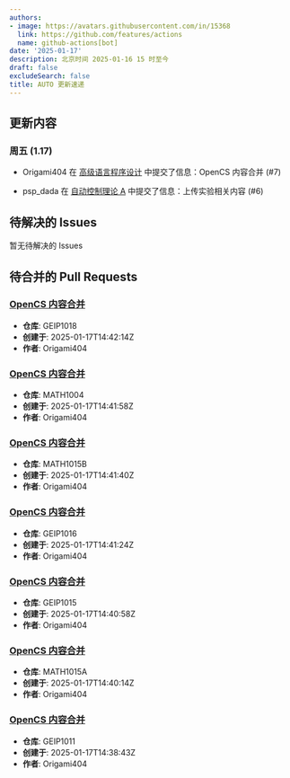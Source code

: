 ```yaml
---
authors:
- image: https://avatars.githubusercontent.com/in/15368
  link: https://github.com/features/actions
  name: github-actions[bot]
date: '2025-01-17'
description: 北京时间 2025-01-16 15 时至今
draft: false
excludeSearch: false
title: AUTO 更新速递
---
```


## 更新内容

### 周五 (1.17)

- Origami404 在 [高级语言程序设计](https://github.com/HITSZ-OpenAuto/COMP2021) 中提交了信息：OpenCS 内容合并 (#7)

- psp_dada 在 [自动控制理论 A](https://github.com/HITSZ-OpenAuto/AUTO3001A) 中提交了信息：上传实验相关内容 (#6)

## 待解决的 Issues

暂无待解决的 Issues

## 待合并的 Pull Requests

### [OpenCS 内容合并](https://github.com/HITSZ-OpenAuto/GEIP1018/pull/6)

- **仓库**: GEIP1018
- **创建于**: 2025-01-17T14:42:14Z
- **作者**: Origami404

### [OpenCS 内容合并](https://github.com/HITSZ-OpenAuto/MATH1004/pull/9)

- **仓库**: MATH1004
- **创建于**: 2025-01-17T14:41:58Z
- **作者**: Origami404

### [OpenCS 内容合并](https://github.com/HITSZ-OpenAuto/MATH1015B/pull/8)

- **仓库**: MATH1015B
- **创建于**: 2025-01-17T14:41:40Z
- **作者**: Origami404

### [OpenCS 内容合并](https://github.com/HITSZ-OpenAuto/GEIP1016/pull/7)

- **仓库**: GEIP1016
- **创建于**: 2025-01-17T14:41:24Z
- **作者**: Origami404

### [OpenCS 内容合并](https://github.com/HITSZ-OpenAuto/GEIP1015/pull/2)

- **仓库**: GEIP1015
- **创建于**: 2025-01-17T14:40:58Z
- **作者**: Origami404

### [OpenCS 内容合并](https://github.com/HITSZ-OpenAuto/MATH1015A/pull/10)

- **仓库**: MATH1015A
- **创建于**: 2025-01-17T14:40:14Z
- **作者**: Origami404

### [OpenCS 内容合并](https://github.com/HITSZ-OpenAuto/GEIP1011/pull/15)

- **仓库**: GEIP1011
- **创建于**: 2025-01-17T14:38:43Z
- **作者**: Origami404

